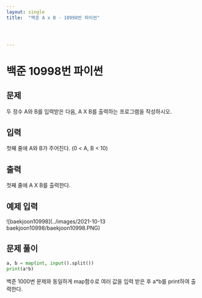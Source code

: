 ```yaml
---
layout: single
title:  "백준 A x B - 10998번 파이썬"




---
```


# 백준 10998번 파이썬



## 문제

두 정수 A와 B를 입력받은 다음, A X B를 출력하는 프로그램을 작성하시오.



## 입력

첫째 줄에 A와 B가 주어진다. (0 < A, B < 10)



## 출력

첫째 줄에 A X B를 출력한다.



## 예제 입력



![baekjoon10998](../images/2021-10-13 baekjoon10998/baekjoon10998.PNG)

## **문제 풀이**



```python
a, b = map(int, input().split())
print(a*b)
```

백준 1000번 문제와 동일하게 map함수로 여러 값을 입력 받은 후 a*b를 print하여 출력한다.

